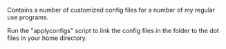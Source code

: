 Contains a number of customized config files for a number of my regular use programs.

Run the "applyconfigs" script to link the config files in the folder to the dot files in your home directory.


